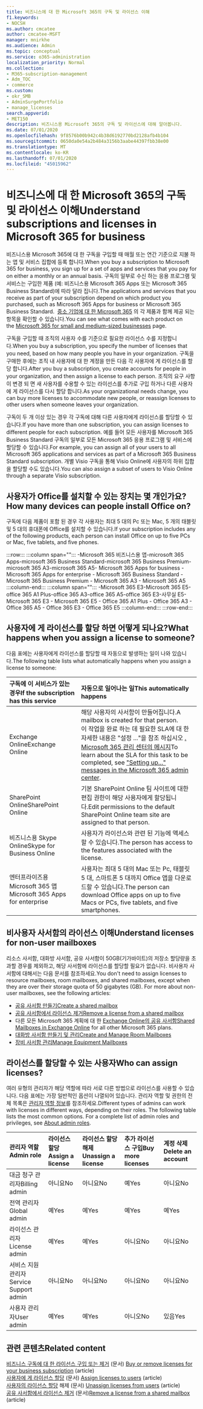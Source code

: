 ```yaml
---
title: 비즈니스에 대 한 Microsoft 365의 구독 및 라이선스 이해
f1.keywords:
- NOCSH
ms.author: cmcatee
author: cmcatee-MSFT
manager: mnirkhe
ms.audience: Admin
ms.topic: conceptual
ms.service: o365-administration
localization_priority: Normal
ms.collection:
- M365-subscription-management
- Adm_TOC
- commerce
ms.custom:
- okr_SMB
- AdminSurgePortfolio
- manage_licenses
search.appverid:
- MET150
description: 비즈니스용 Microsoft 365의 구독 및 라이선스에 대해 알아봅니다.
ms.date: 07/01/2020
ms.openlocfilehash: 9f8576b00b942c4b38d6192770bd2128afb4b104
ms.sourcegitcommit: 0650da0e54a2b484a3156b3aabe44397fbb38e00
ms.translationtype: MT
ms.contentlocale: ko-KR
ms.lasthandoff: 07/01/2020
ms.locfileid: "45015962"
---
```

# <a name="understand-subscriptions-and-licenses-in-microsoft-365-for-business"></a><span data-ttu-id="ae0d3-103">비즈니스에 대 한 Microsoft 365의 구독 및 라이선스 이해</span><span class="sxs-lookup"><span data-stu-id="ae0d3-103">Understand subscriptions and licenses in Microsoft 365 for business</span></span>

<span data-ttu-id="ae0d3-104">비즈니스용 Microsoft 365에 대 한 구독을 구입할 때 매월 또는 연간 기준으로 지불 하는 앱 및 서비스 집합에 등록 합니다.</span><span class="sxs-lookup"><span data-stu-id="ae0d3-104">When you buy a subscription to Microsoft 365 for business, you sign up for a set of apps and services that you pay for on either a monthly or an annual basis.</span></span> <span data-ttu-id="ae0d3-105">구독의 일부로 수신 하는 응용 프로그램 및 서비스는 구입한 제품 (예: 비즈니스용 Microsoft 365 Apps 또는 Microsoft 365 Business Standard)에 따라 달라 집니다.</span><span class="sxs-lookup"><span data-stu-id="ae0d3-105">The applications and services that you receive as part of your subscription depend on which product you purchased, such as Microsoft 365 Apps for business or Microsoft 365 Business Standard.</span></span> <span data-ttu-id="ae0d3-106"> [중소 기업에 대 한 Microsoft 365](https://products.office.com/compare-all-microsoft-office-products?&activetab=tab:primaryr1) 의 각 제품과 함께 제공 되는 항목을 확인할 수 있습니다.</span><span class="sxs-lookup"><span data-stu-id="ae0d3-106">You can see what comes with each product on the [Microsoft 365 for small and medium-sized businesses](https://products.office.com/compare-all-microsoft-office-products?&activetab=tab:primaryr1) page.</span></span>

<span data-ttu-id="ae0d3-107">구독을 구입할 때 조직의 사용자 수를 기준으로 필요한 라이선스 수를 지정합니다.</span><span class="sxs-lookup"><span data-stu-id="ae0d3-107">When you buy a subscription, you specify the number of licenses that you need, based on how many people you have in your organization.</span></span> <span data-ttu-id="ae0d3-108">구독을 구매한 후에는 조직 내 사용자에 대 한 계정을 만든 다음 각 사용자에 게 라이선스를 할당 합니다.</span><span class="sxs-lookup"><span data-stu-id="ae0d3-108">After you buy a subscription, you create accounts for people in your organization, and then assign a license to each person.</span></span> <span data-ttu-id="ae0d3-109">조직의 요구 사항이 변경 되 면 새 사용자를 수용할 수 있는 라이선스를 추가로 구입 하거나 다른 사용자에 게 라이선스를 다시 할당 합니다.</span><span class="sxs-lookup"><span data-stu-id="ae0d3-109">As your organizational needs change, you can buy more licenses to accommodate new people, or reassign licenses to other users when someone leaves your organization.</span></span>

<span data-ttu-id="ae0d3-110">구독이 두 개 이상 있는 경우 각 구독에 대해 다른 사용자에게 라이선스를 할당할 수 있습니다.</span><span class="sxs-lookup"><span data-stu-id="ae0d3-110">If you have more than one subscription, you can assign licenses to different people for each subscription.</span></span> <span data-ttu-id="ae0d3-111">예를 들어 모든 사용자를 Microsoft 365 Business Standard 구독의 일부로 모든 Microsoft 365 응용 프로그램 및 서비스에 할당할 수 있습니다.</span><span class="sxs-lookup"><span data-stu-id="ae0d3-111">For example, you can assign all of your users to all Microsoft 365 applications and services as part of a Microsoft 365 Business Standard subscription.</span></span> <span data-ttu-id="ae0d3-112">개별 Visio 구독을 통해 Visio Online에 사용자의 하위 집합을 할당할 수도 있습니다.</span><span class="sxs-lookup"><span data-stu-id="ae0d3-112">You can also assign  a subset of users to Visio Online through a separate Visio subscription.</span></span>

## <a name="how-many-devices-can-people-install-office-on"></a><span data-ttu-id="ae0d3-113">사용자가 Office를 설치할 수 있는 장치는 몇 개인가요?</span><span class="sxs-lookup"><span data-stu-id="ae0d3-113">How many devices can people install Office on?</span></span>

<span data-ttu-id="ae0d3-114">구독에 다음 제품이 포함 된 경우 각 사용자는 최대 5 대의 Pc 또는 Mac, 5 개의 태블릿 및 5 대의 휴대폰에 Office를 설치할 수 있습니다.</span><span class="sxs-lookup"><span data-stu-id="ae0d3-114">If your subscription includes any of the following products, each person can install Office on up to five PCs or Mac, five tablets, and five phones.</span></span>

:::row:::
   :::column span="":::
        <span data-ttu-id="ae0d3-115">-Microsoft 365 비즈니스용 앱-microsoft 365 Apps-microsoft 365 Business Standard-microsoft 365 Business Premium-microsoft 365 A3-microsoft 365 A5</span><span class="sxs-lookup"><span data-stu-id="ae0d3-115">- Microsoft 365 Apps for business      - Microsoft 365 Apps for enterprise      - Microsoft 365 Business Standard      - Microsoft 365 Business Premium      - Microsoft 365 A3      - Microsoft 365 A5</span></span>
   :::column-end:::
   :::column span="":::
        <span data-ttu-id="ae0d3-116">-Microsoft 365 E3-Microsoft 365 E5-office 365 A1 Plus-office 365 A3-office 365 A5-office 365 E3-사무실 E5</span><span class="sxs-lookup"><span data-stu-id="ae0d3-116">- Microsoft 365 E3      - Microsoft 365 E5      - Office 365 A1 Plus      - Office 365 A3      - Office 365 A5      - Office 365 E3      - Office 365 E5</span></span>
   :::column-end:::
:::row-end:::

## <a name="what-happens-when-you-assign-a-license-to-someone"></a><span data-ttu-id="ae0d3-117">사용자에 게 라이선스를 할당 하면 어떻게 되나요?</span><span class="sxs-lookup"><span data-stu-id="ae0d3-117">What happens when you assign a license to someone?</span></span>

<span data-ttu-id="ae0d3-118">다음 표에는 사용자에게 라이선스를 할당할 때 자동으로 발생하는 일이 나와 있습니다.</span><span class="sxs-lookup"><span data-stu-id="ae0d3-118">The following table lists what automatically happens when you assign a license to someone:</span></span>
  
|<span data-ttu-id="ae0d3-119">**구독에 이 서비스가 있는 경우**</span><span class="sxs-lookup"><span data-stu-id="ae0d3-119">**If the subscription has this service**</span></span>|<span data-ttu-id="ae0d3-120">**자동으로 일어나는 일**</span><span class="sxs-lookup"><span data-stu-id="ae0d3-120">**This automatically happens**</span></span>|
|:-----|:-----|
|<span data-ttu-id="ae0d3-121">Exchange Online</span><span class="sxs-lookup"><span data-stu-id="ae0d3-121">Exchange Online</span></span>  <br/> |<span data-ttu-id="ae0d3-122">해당 사용자의 사서함이 만들어집니다.</span><span class="sxs-lookup"><span data-stu-id="ae0d3-122">A mailbox is created for that person.</span></span> <br/> <span data-ttu-id="ae0d3-123">이 작업을 완료 하는 데 필요한 SLA에 대 한 자세한 내용은 "설정 ..."을 참조 하십시오 [. Microsoft 365 관리 센터의 메시지](https://support.microsoft.com/help/2635238/setting-up-messages-in-the-office-365-admin-center)</span><span class="sxs-lookup"><span data-stu-id="ae0d3-123">To learn about the SLA for this task to be completed, see ["Setting up..." messages in the Microsoft 365 admin center](https://support.microsoft.com/help/2635238/setting-up-messages-in-the-office-365-admin-center).</span></span> |
|<span data-ttu-id="ae0d3-124">SharePoint Online</span><span class="sxs-lookup"><span data-stu-id="ae0d3-124">SharePoint Online</span></span>  <br/> |<span data-ttu-id="ae0d3-125">기본 SharePoint Online 팀 사이트에 대한 편집 권한이 해당 사용자에게 할당됩니다.</span><span class="sxs-lookup"><span data-stu-id="ae0d3-125">Edit permissions to the default SharePoint Online team site are assigned to that person.</span></span>  <br/> |
|<span data-ttu-id="ae0d3-126">비즈니스용 Skype Online</span><span class="sxs-lookup"><span data-stu-id="ae0d3-126">Skype for Business Online</span></span>  <br/> |<span data-ttu-id="ae0d3-127">사용자가 라이선스와 관련 된 기능에 액세스할 수 있습니다.</span><span class="sxs-lookup"><span data-stu-id="ae0d3-127">The person has access to the features associated with the license.</span></span>  <br/> |
|<span data-ttu-id="ae0d3-128">엔터프라이즈용 Microsoft 365 앱</span><span class="sxs-lookup"><span data-stu-id="ae0d3-128">Microsoft 365 Apps for enterprise</span></span>  <br/> |<span data-ttu-id="ae0d3-129">사용자는 최대 5 대의 Mac 또는 Pc, 태블릿 5 대, 스마트폰 5 대까지 Office 앱을 다운로드할 수 있습니다.</span><span class="sxs-lookup"><span data-stu-id="ae0d3-129">The person can download Office apps on up to five Macs or PCs, five tablets, and five smartphones.</span></span>  <br/> |

## <a name="understand-licenses-for-non-user-mailboxes"></a><span data-ttu-id="ae0d3-130">비사용자 사서함의 라이선스 이해</span><span class="sxs-lookup"><span data-stu-id="ae0d3-130">Understand licenses for non-user mailboxes</span></span>

<span data-ttu-id="ae0d3-p104">리소스 사서함, 대화방 사서함, 공유 사서함이 50GB(기가바이트)의 저장소 할당량을 초과할 경우를 제외하고, 해당 사서함에 라이선스를 할당할 필요가 없습니다. 비사용자 사서함에 대해서는 다음 문서를 참조하세요.</span><span class="sxs-lookup"><span data-stu-id="ae0d3-p104">You don't need to assign licenses to resource mailboxes, room mailboxes, and shared mailboxes, except when they are over their storage quota of 50 gigabytes (GB). For more about non-user mailboxes, see the following articles:</span></span>
  
- [<span data-ttu-id="ae0d3-133">공유 사서함 만들기</span><span class="sxs-lookup"><span data-stu-id="ae0d3-133">Create a shared mailbox</span></span>](../../admin/email/create-a-shared-mailbox.md)
- [<span data-ttu-id="ae0d3-134">공유 사서함에서 라이선스 제거</span><span class="sxs-lookup"><span data-stu-id="ae0d3-134">Remove a license from a shared mailbox</span></span>](../../admin/email/remove-license-from-shared-mailbox.md)
- <span data-ttu-id="ae0d3-135">다른 모든 Microsoft 365 계획에 대 한 [Exchange Online의 공유 사서함](https://docs.microsoft.com/exchange/collaboration-exo/shared-mailboxes)</span><span class="sxs-lookup"><span data-stu-id="ae0d3-135">[Shared Mailboxes in Exchange Online](https://docs.microsoft.com/exchange/collaboration-exo/shared-mailboxes) for all other Microsoft 365 plans.</span></span>
- [<span data-ttu-id="ae0d3-136">대화방 사서함 만들기 및 관리</span><span class="sxs-lookup"><span data-stu-id="ae0d3-136">Create and Manage Room Mailboxes</span></span>](https://docs.microsoft.com/exchange/recipients-in-exchange-online/manage-room-mailboxes)
- [<span data-ttu-id="ae0d3-137">장비 사서함 관리</span><span class="sxs-lookup"><span data-stu-id="ae0d3-137">Manage Equipment Mailboxes</span></span>](https://docs.microsoft.com/exchange/recipients-in-exchange-online/manage-equipment-mailboxes)

## <a name="who-can-assign-licenses"></a><span data-ttu-id="ae0d3-138">라이선스를 할당할 수 있는 사용자</span><span class="sxs-lookup"><span data-stu-id="ae0d3-138">Who can assign licenses?</span></span>

<span data-ttu-id="ae0d3-p105">여러 유형의 관리자가 해당 역할에 따라 서로 다른 방법으로 라이선스를 사용할 수 있습니다. 다음 표에는 가장 일반적인 옵션이 나열되어 있습니다. 관리자 역할 및 권한의 전체 목록은 [관리자 역할 정보](../../admin/add-users/about-admin-roles.md)를 참조하세요.</span><span class="sxs-lookup"><span data-stu-id="ae0d3-p105">Different types of admins can work with licenses in different ways, depending on their roles. The following table lists the most common options. For a complete list of admin roles and privileges, see [About admin roles](../../admin/add-users/about-admin-roles.md).</span></span>
  
|<span data-ttu-id="ae0d3-142">**관리자 역할**</span><span class="sxs-lookup"><span data-stu-id="ae0d3-142">**Admin role**</span></span>|<span data-ttu-id="ae0d3-143">**라이선스 할당**</span><span class="sxs-lookup"><span data-stu-id="ae0d3-143">**Assign a license**</span></span>|<span data-ttu-id="ae0d3-144">**라이선스 할당 해제**</span><span class="sxs-lookup"><span data-stu-id="ae0d3-144">**Unassign a license**</span></span>|<span data-ttu-id="ae0d3-145">**추가 라이선스 구입**</span><span class="sxs-lookup"><span data-stu-id="ae0d3-145">**Buy more licenses**</span></span>|<span data-ttu-id="ae0d3-146">**계정 삭제**</span><span class="sxs-lookup"><span data-stu-id="ae0d3-146">**Delete an account**</span></span>|
|:-----|:-----|:-----|:-----|:-----|
|<span data-ttu-id="ae0d3-147">대금 청구 관리자</span><span class="sxs-lookup"><span data-stu-id="ae0d3-147">Billing admin</span></span>  <br/> |<span data-ttu-id="ae0d3-148">아니요</span><span class="sxs-lookup"><span data-stu-id="ae0d3-148">No</span></span>  <br/> |<span data-ttu-id="ae0d3-149">아니요</span><span class="sxs-lookup"><span data-stu-id="ae0d3-149">No</span></span>  <br/> |<span data-ttu-id="ae0d3-150">예</span><span class="sxs-lookup"><span data-stu-id="ae0d3-150">Yes</span></span>  <br/> |<span data-ttu-id="ae0d3-151">아니요</span><span class="sxs-lookup"><span data-stu-id="ae0d3-151">No</span></span>  <br/> |
|<span data-ttu-id="ae0d3-152">전역 관리자</span><span class="sxs-lookup"><span data-stu-id="ae0d3-152">Global admin</span></span>  <br/> |<span data-ttu-id="ae0d3-153">예</span><span class="sxs-lookup"><span data-stu-id="ae0d3-153">Yes</span></span>  <br/> |<span data-ttu-id="ae0d3-154">예</span><span class="sxs-lookup"><span data-stu-id="ae0d3-154">Yes</span></span>  <br/> |<span data-ttu-id="ae0d3-155">예</span><span class="sxs-lookup"><span data-stu-id="ae0d3-155">Yes</span></span>  <br/> |<span data-ttu-id="ae0d3-156">예</span><span class="sxs-lookup"><span data-stu-id="ae0d3-156">Yes</span></span>  <br/> |
|<span data-ttu-id="ae0d3-157">라이선스 관리자</span><span class="sxs-lookup"><span data-stu-id="ae0d3-157">License admin</span></span> <br/> |<span data-ttu-id="ae0d3-158">예</span><span class="sxs-lookup"><span data-stu-id="ae0d3-158">Yes</span></span> <br/>|<span data-ttu-id="ae0d3-159">예</span><span class="sxs-lookup"><span data-stu-id="ae0d3-159">Yes</span></span> <br/> |<span data-ttu-id="ae0d3-160">아니요</span><span class="sxs-lookup"><span data-stu-id="ae0d3-160">No</span></span> <br/> |<span data-ttu-id="ae0d3-161">아니요</span><span class="sxs-lookup"><span data-stu-id="ae0d3-161">No</span></span> <br/> |
|<span data-ttu-id="ae0d3-162">서비스 지원 관리자</span><span class="sxs-lookup"><span data-stu-id="ae0d3-162">Service Support admin</span></span>  <br/> |<span data-ttu-id="ae0d3-163">아니요</span><span class="sxs-lookup"><span data-stu-id="ae0d3-163">No</span></span>  <br/> |<span data-ttu-id="ae0d3-164">아니요</span><span class="sxs-lookup"><span data-stu-id="ae0d3-164">No</span></span>  <br/> |<span data-ttu-id="ae0d3-165">아니요</span><span class="sxs-lookup"><span data-stu-id="ae0d3-165">No</span></span>  <br/> |<span data-ttu-id="ae0d3-166">아니요</span><span class="sxs-lookup"><span data-stu-id="ae0d3-166">No</span></span>  <br/> |
|<span data-ttu-id="ae0d3-167">사용자 관리자</span><span class="sxs-lookup"><span data-stu-id="ae0d3-167">User admin</span></span>  <br/> |<span data-ttu-id="ae0d3-168">예</span><span class="sxs-lookup"><span data-stu-id="ae0d3-168">Yes</span></span>  <br/> |<span data-ttu-id="ae0d3-169">예</span><span class="sxs-lookup"><span data-stu-id="ae0d3-169">Yes</span></span>  <br/> |<span data-ttu-id="ae0d3-170">아니오</span><span class="sxs-lookup"><span data-stu-id="ae0d3-170">No</span></span>  <br/> |<span data-ttu-id="ae0d3-171">있음</span><span class="sxs-lookup"><span data-stu-id="ae0d3-171">Yes</span></span>  <br/> |

## <a name="related-content"></a><span data-ttu-id="ae0d3-172">관련 콘텐츠</span><span class="sxs-lookup"><span data-stu-id="ae0d3-172">Related content</span></span>

<span data-ttu-id="ae0d3-173">[비즈니스 구독에 대 한 라이선스 구입 또는 제거](buy-licenses.md) (문서) </span><span class="sxs-lookup"><span data-stu-id="ae0d3-173">[Buy or remove licenses for your business subscription](buy-licenses.md) (article)</span></span>\
<span data-ttu-id="ae0d3-174">[사용자에 게 라이선스 할당](../../admin/manage/assign-licenses-to-users.md) (문서) </span><span class="sxs-lookup"><span data-stu-id="ae0d3-174">[Assign licenses to users](../../admin/manage/assign-licenses-to-users.md) (article)</span></span>\
<span data-ttu-id="ae0d3-175">[사용자의 라이선스 할당](../../admin/manage/remove-licenses-from-users.md) 해제 (문서) </span><span class="sxs-lookup"><span data-stu-id="ae0d3-175">[Unassign licenses from users](../../admin/manage/remove-licenses-from-users.md) (article)</span></span>\
<span data-ttu-id="ae0d3-176">[공유 사서함에서 라이선스 제거](../../admin/email/remove-license-from-shared-mailbox.md) (문서)</span><span class="sxs-lookup"><span data-stu-id="ae0d3-176">[Remove a license from a shared mailbox](../../admin/email/remove-license-from-shared-mailbox.md) (article)</span></span>